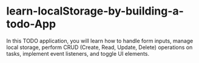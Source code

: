 # learn-localStorage-by-building-a-todo-App
 In this TODO application, you will learn how to handle form inputs, manage local storage, perform CRUD (Create, Read, Update, Delete) operations on tasks, implement event listeners, and toggle UI elements.
